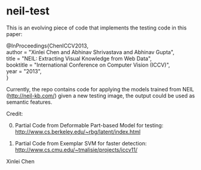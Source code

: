 neil-test
=========

This is an evolving piece of code that implements the testing code in this paper:

@InProceedings{ChenICCV2013,<br>
  author       = "Xinlei Chen and Abhinav Shrivastava and Abhinav Gupta",<br>
  title        = "NEIL: Extracting Visual Knowledge from Web Data",<br>
  booktitle    = "International Conference on Computer Vision (ICCV)",<br>
  year         = "2013",<br>
}


Currently, the repo contains code for applying the models trained from NEIL (http://neil-kb.com/) given a new testing image, the output could be used as semantic features.

Credit:

0) Partial Code from Deformable Part-based Model for testing: http://www.cs.berkeley.edu/~rbg/latent/index.html

1) Partial Code from Exemplar SVM for faster detection: http://www.cs.cmu.edu/~tmalisie/projects/iccv11/


Xinlei Chen
	
